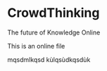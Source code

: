 # CrowdThinking
The future of Knowledge Online

This is an online file

mqsdmlkqsd
kùlqsùdkqsdùk



